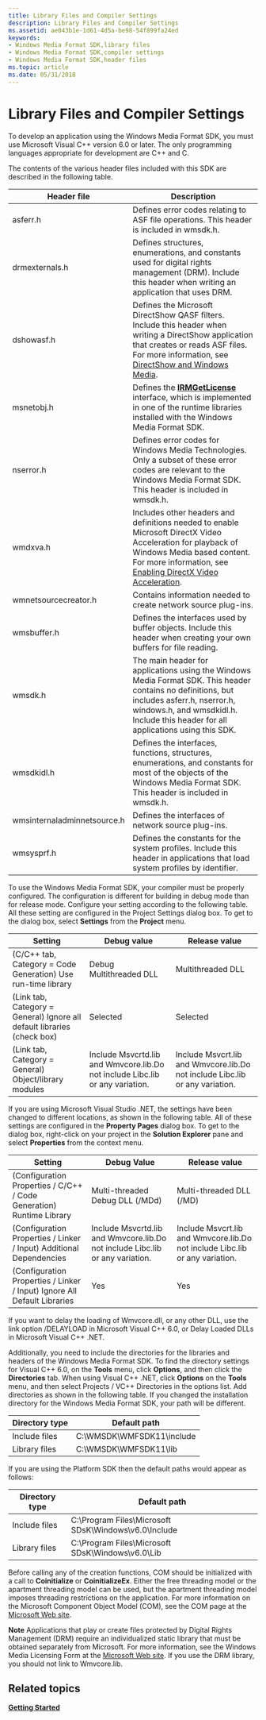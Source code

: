 ```yaml
---
title: Library Files and Compiler Settings
description: Library Files and Compiler Settings
ms.assetid: ae043b1e-1d61-4d5a-be98-54f899fa24ed
keywords:
- Windows Media Format SDK,library files
- Windows Media Format SDK,compiler settings
- Windows Media Format SDK,header files
ms.topic: article
ms.date: 05/31/2018
---
```


# Library Files and Compiler Settings

To develop an application using the Windows Media Format SDK, you must use Microsoft Visual C++ version 6.0 or later. The only programming languages appropriate for development are C++ and C.

The contents of the various header files included with this SDK are described in the following table.



| Header file                 | Description                                                                                                                                                                                                                                         |
|-----------------------------|-----------------------------------------------------------------------------------------------------------------------------------------------------------------------------------------------------------------------------------------------------|
| asferr.h                    | Defines error codes relating to ASF file operations. This header is included in wmsdk.h.                                                                                                                                                            |
| drmexternals.h              | Defines structures, enumerations, and constants used for digital rights management (DRM). Include this header when writing an application that uses DRM.                                                                                            |
| dshowasf.h                  | Defines the Microsoft DirectShow QASF filters. Include this header when writing a DirectShow application that creates or reads ASF files. For more information, see [DirectShow and Windows Media](directshow-and-windows-media.md).               |
| msnetobj.h                  | Defines the [**IRMGetLicense**](irmgetlicense.md) interface, which is implemented in one of the runtime libraries installed with the Windows Media Format SDK.                                                                                     |
| nserror.h                   | Defines error codes for Windows Media Technologies. Only a subset of these error codes are relevant to the Windows Media Format SDK. This header is included in wmsdk.h.                                                                            |
| wmdxva.h                    | Includes other headers and definitions needed to enable Microsoft DirectX Video Acceleration for playback of Windows Media based content. For more information, see [Enabling DirectX Video Acceleration](enabling-directx-video-acceleration.md). |
| wmnetsourcecreator.h        | Contains information needed to create network source plug-ins.                                                                                                                                                                                      |
| wmsbuffer.h                 | Defines the interfaces used by buffer objects. Include this header when creating your own buffers for file reading.                                                                                                                                 |
| wmsdk.h                     | The main header for applications using the Windows Media Format SDK. This header contains no definitions, but includes asferr.h, nserror.h, windows.h, and wmsdkidl.h. Include this header for all applications using this SDK.                     |
| wmsdkidl.h                  | Defines the interfaces, functions, structures, enumerations, and constants for most of the objects of the Windows Media Format SDK. This header is included in wmsdk.h.                                                                             |
| wmsinternaladminnetsource.h | Defines the interfaces of network source plug-ins.                                                                                                                                                                                                  |
| wmsysprf.h                  | Defines the constants for the system profiles. Include this header in applications that load system profiles by identifier.                                                                                                                         |



 

To use the Windows Media Format SDK, your compiler must be properly configured. The configuration is different for building in debug mode than for release mode. Configure your setting according to the following table. All these setting are configured in the Project Settings dialog box. To get to the dialog box, select **Settings** from the **Project** menu.



| Setting                                                                 | Debug value                                                                              | Release value                                                                           |
|-------------------------------------------------------------------------|------------------------------------------------------------------------------------------|-----------------------------------------------------------------------------------------|
| (C/C++ tab, Category = Code Generation) Use run-time library            | Debug Multithreaded DLL                                                                  | Multithreaded DLL                                                                       |
| (Link tab, Category = General) Ignore all default libraries (check box) | Selected                                                                                 | Selected                                                                                |
| (Link tab, Category = General) Object/library modules                   | Include Msvcrtd.lib and Wmvcore.lib.Do not include Libc.lib or any variation.<br/> | Include Msvcrt.lib and Wmvcore.lib.Do not include Libc.lib or any variation.<br/> |



 

If you are using Microsoft Visual Studio .NET, the settings have been changed to different locations, as shown in the following table. All of these settings are configured in the **Property Pages** dialog box. To get to the dialog box, right-click on your project in the **Solution Explorer** pane and select **Properties** from the context menu.



| Setting                                                                  | Debug Value                                                                              | Release value                                                                           |
|--------------------------------------------------------------------------|------------------------------------------------------------------------------------------|-----------------------------------------------------------------------------------------|
| (Configuration Properties / C/C++ / Code Generation) Runtime Library     | Multi-threaded Debug DLL (/MDd)                                                          | Multi-threaded DLL (/MD)                                                                |
| (Configuration Properties / Linker / Input) Additional Dependencies      | Include Msvcrtd.lib and Wmvcore.lib.Do not include Libc.lib or any variation.<br/> | Include Msvcrt.lib and Wmvcore.lib.Do not include Libc.lib or any variation.<br/> |
| (Configuration Properties / Linker / Input) Ignore All Default Libraries | Yes                                                                                      | Yes                                                                                     |



 

If you want to delay the loading of Wmvcore.dll, or any other DLL, use the link option /DELAYLOAD in Microsoft Visual C++ 6.0, or Delay Loaded DLLs in Microsoft Visual C++ .NET.

Additionally, you need to include the directories for the libraries and headers of the Windows Media Format SDK. To find the directory settings for Visual C++ 6.0, on the **Tools** menu, click **Options**, and then click the **Directories** tab. When using Visual C++ .NET, click **Options** on the **Tools** menu, and then select Projects / VC++ Directories in the options list. Add directories as shown in the following table. If you changed the installation directory for the Windows Media Format SDK, your path will be different.



| Directory type | Default path                 |
|----------------|------------------------------|
| Include files  | C:\\WMSDK\\WMFSDK11\\include |
| Library files  | C:\\WMSDK\\WMFSDK11\\lib     |



 

If you are using the Platform SDK then the default paths would appear as follows:



| Directory type | Default path                                              |
|----------------|-----------------------------------------------------------|
| Include files  | C:\\Program Files\\Microsoft SDsK\\Windows\\v6.0\\Include |
| Library files  | C:\\Program Files\\Microsoft SDsK\\Windows\\v6.0\\Lib     |



 

Before calling any of the creation functions, COM should be initialized with a call to **Coinitialize** or **CoinitializeEx**. Either the free threading model or the apartment threading model can be used, but the apartment threading model imposes threading restrictions on the application. For more information on the Microsoft Component Object Model (COM), see the COM page at the [Microsoft Web site](/windows/win32/com/the-component-object-model).

**Note** Applications that play or create files protected by Digital Rights Management (DRM) require an individualized static library that must be obtained separately from Microsoft. For more information, see the Windows Media Licensing Form at the [Microsoft Web site](http://wmlicense.smdisp.net/licenserequest/default.asp). If you use the DRM library, you should not link to Wmvcore.lib.

## Related topics

<dl> <dt>

[**Getting Started**](getting-started.md)
</dt> </dl>

 

 





